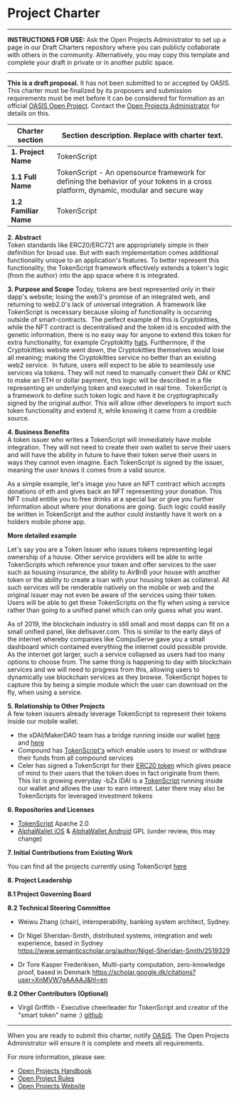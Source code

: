 # Project Charter 
-------------------------------------------

**INSTRUCTIONS FOR USE:** Ask the Open Projects Administrator to set up a page in our Draft Charters repository where you can publicly collaborate with others in the community. Alternatively, you may copy this template and complete your draft in private or in another public space.

-------------------------------------------

**This is a draft proposal.** It has not been submitted to or accepted
by OASIS. This charter must be finalized by its proposers and submission
requirements must be met before it can be considered for formation as an official 
[OASIS Open Project](http://oasis-open-projects.org). Contact the [Open Projects Administrator](mailto:op-admin@oasis-open.org) for details on this.


| Charter section | Section description. Replace with charter text. |
|-----------------------------------|-----------------------------------|
| **1. Project Name**   | TokenScript  |
| **1.1 Full Name**     | TokenScript - An opensource framework for defining the behavior of your tokens in a cross platform, dynamic, modular and secure way |
| **1.2 Familiar Name** | TokenScript |
**2. Abstract**   
Token standards like ERC20/ERC721 are appropriately simple in their definition for broad use. But with each implementation comes additional functionality unique to an application's features. To better represent this functionality, the TokenScript framework effectively extends a token's logic (from the author) into the app space where it is integrated.

**3. Purpose and Scope** 
 Today, tokens are best represented only in their dapp's website; losing the web3's promise of an integrated web, and returning to web2.0's lack of universal integration. A framework like TokenScript is necessary because siloing of functionality is occurring outside of smart-contracts. 
 The perfect example of this is Cryptokitties, while the NFT contract is decentralised and the token id is encoded with the genetic information, there is no easy way for anyone to extend this token for extra functionality, for example Cryptokitty [hats](https://kittyhats.co/#/). Furthermore, if the Cryptokitties website went down, the Cryptokitties themselves would lose all meaning; making the Cryptokitties service no better than an existing web2 service. 
 In future, users will expect to be able to seamlessly use services via tokens. They will not need to manually convert their DAI or KNC to make an ETH or dollar payment, this logic will be described in a file representing an underlying token and executed in real time. 
 TokenScript is a framework to define such token logic and have it be cryptographically signed by the original author. This will allow other developers to import such token functionality and extend it, while knowing it came from a credible source. 
 
**4. Business Benefits**  
A token issuer who writes a TokenScript will immediately have mobile integration. They will not need to create their own wallet to serve their users and will have the ability in future to have their token serve their users in ways they cannot even imagine. Each TokenScript is signed by the issuer, meaning the user knows it comes from a valid source.

As a simple example, let's image you have an NFT contract which accepts donations of eth and gives back an NFT representing your donation. This NFT could entitle you to free drinks at a special bar or give you further information about where your donations are going. Such logic could easily be written in TokenScript and the author could instantly have it work on a holders mobile phone app. 

**More detailed example**  

Let's say you are a Token Issuer who issues tokens representing legal ownership of a house. Other service providers will be able to write TokenScripts which reference your token and offer services to the user such as housing insurance, the ability to AirBnB your house with another token or the ability to create a loan with your housing token as collateral. All such services will be renderable natively on the mobile or web and the original issuer may not even be aware of the services using their token. Users will be able to get these TokenScripts on the fly when using a service rather than going to a unified panel which can only guess what you want. 

As of 2019, the blockchain industry is still small and most dapps can fit on a small unified panel, like defisaver.com. This is similar to the early days of the internet whereby companies like CompuServe gave you a small dashboard which contained everything the internet could possible provide. As the internet got larger, such a service collapsed as users had too many options to choose from. The same thing is happening to day with blockchain services and we will need to progress from this, allowing users to dynamically use blockchain services as they browse. TokenScript hopes to capture this by being a simple module which the user can download on the fly, when using a service.                    
                   
**5. Relationship to Other Projects**  
A few token issuers already leverage TokenScript to represent their tokens inside our mobile wallet. 

- the xDAI/MakerDAO team has a bridge running inside our wallet [here](https://github.com/AlphaWallet/TokenScript-Repo/blob/master/aw.app/2019/05/DAI.tsml) and [here](https://github.com/AlphaWallet/alpha-wallet-ios/blob/master/xDaiTokenScript/XDAI-bridge.tsml)
- Compound has [TokenScript's](https://github.com/AlphaWallet/TokenScript/tree/master/examples/erc20/Compound) which enable users to invest or withdraw their funds from all compound services 
- Celer has signed a TokenScript for their [ERC20 token](https://github.com/AlphaWallet/TokenScript-Repo/blob/master/celer.network/2019/05/CELER.tsml) which gives peace of mind to their users that the token does in fact originate from them. This list is growing everyday 
 -bZx iDAI is a [TokenScript](https://github.com/AlphaWallet/TokenScript/tree/master/examples/erc20/iDAI) running inside our wallet and allows the user to earn interest. Later there may also be TokenScripts for leveraged investment tokens

**6. Repositories and Licenses** 
- [TokenScript](https://github.com/AlphaWallet/TokenScript) Apache 2.0
- [AlphaWallet iOS](https://github.com/AlphaWallet/alpha-wallet-ios) & [AlphaWallet Android](https://github.com/AlphaWallet/alpha-wallet-android) GPL (under review, this may change)

**7. Initial Contributions from Existing Work**

You can find all the projects currently using TokenScript [here](https://github.com/AlphaWallet/TokenScript/tree/master/examples) 

**8. Project Leadership**

**8.1 Project Governing Board**

**8.2  Technical Steering Committee**

* Weiwu Zhang (chair), interoperability, banking system architect, Sydney.

* Dr Nigel Sheridan-Smith, distributed systems, integration and web experience, based in Sydney
https://www.semanticscholar.org/author/Nigel-Sheridan-Smith/2519329

* Dr Tore Kasper Frederiksen, Multi-party computation, zero-knowledge proof, based in Denmark
https://scholar.google.dk/citations?user=XnMVW7gAAAAJ&hl=en

**8.2 Other Contributors (Optional)** 

- Virgil Griffith - Executive cheerleader for TokenScript and creator of the "smart token" name :) [github](https://github.com/virgil)

---

When you are ready to submit this charter, notify [OASIS](mailto:op-admin@oasis-open.org). The Open Projects Administrator will ensure it is complete and meets all requirements.   

For more information, please see:

-   [Open Projects Handbook](../board-docs/open-projects-handbook.md)
-   [Open Project Rules](../board-docs/open-projects-rules.md)
-   [Open Projects Website](http://oasis-open-projects.org)
